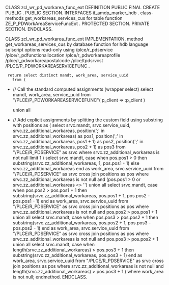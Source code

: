 CLASS zcl_wr_pd_workarea_func_ext DEFINITION
  PUBLIC
  FINAL
  CREATE PUBLIC .
  PUBLIC SECTION.
    INTERFACES if_amdp_marker_hdb .
    class-methods get_workareas_services_cus
         for table function ZE_P_PDWorkAreaServiceFuncExt .
  PROTECTED SECTION.
  PRIVATE SECTION.
ENDCLASS.

CLASS zcl_wr_pd_workarea_func_ext IMPLEMENTATION.
   method get_workareas_services_cus
    by database function for hdb
        language sqlscript
        options read-only
        using /plce/r_pdservice /plce/r_pdfunctionallocation /plce/r_pdworkareaprofile /plce/r_pdworkareapostalcode /plce/tpdsrvcst /PLCE/P_PDWORKAREASERVICEFUNC .
       
     return select distinct mandt, work_area, service_uuid
       from (
* // Call the standard computed assignments (wrapper select)
    select mandt, work_area, service_uuid
    from "/PLCE/P_PDWORKAREASERVICEFUNC"( p_client => :p_client )
   
     union all
   
* // Add explicit assignments by splitting the custom field using substring
    with positions as (
        select srvc.mandt,
               srvc.service_uuid,
               srvc.zz_additional_workareas,
               position(';' in srvc.zz_additional_workareas) as pos1,
               position(';' in srvc.zz_additional_workareas, pos1 + 1) as pos2,
               position(';' in srvc.zz_additional_workareas, pos2 + 1) as pos3
        from "/PLCE/R_PDSERVICE" as srvc
        where srvc.zz_additional_workareas is not null
        limit 1
    )
    select srvc.mandt,
           case when pos.pos1 > 0 then substring(srvc.zz_additional_workareas, 1, pos.pos1 - 1)
                else srvc.zz_additional_workareas end as work_area,
           srvc.service_uuid
    from "/PLCE/R_PDSERVICE" as srvc
    cross join positions as pos
    where srvc.zz_additional_workareas is not null
      and (pos.pos1 > 0 or srvc.zz_additional_workareas <> '')
    union all
    select srvc.mandt,
           case when pos.pos2 > pos.pos1 + 1 then substring(srvc.zz_additional_workareas, pos.pos1 + 1, pos.pos2 - pos.pos1 - 1) end as work_area,
           srvc.service_uuid
    from "/PLCE/R_PDSERVICE" as srvc
    cross join positions as pos
    where srvc.zz_additional_workareas is not null
      and pos.pos2 > pos.pos1 + 1
    union all
    select srvc.mandt,
           case when pos.pos3 > pos.pos2 + 1 then substring(srvc.zz_additional_workareas, pos.pos2 + 1, pos.pos3 - pos.pos2 - 1) end as work_area,
           srvc.service_uuid
    from "/PLCE/R_PDSERVICE" as srvc
    cross join positions as pos
    where srvc.zz_additional_workareas is not null
      and pos.pos3 > pos.pos2 + 1
    union all
    select srvc.mandt,
           case when length(srvc.zz_additional_workareas) > pos.pos3 + 1 then substring(srvc.zz_additional_workareas, pos.pos3 + 1) end as work_area,
           srvc.service_uuid
    from "/PLCE/R_PDSERVICE" as srvc
    cross join positions as pos
    where srvc.zz_additional_workareas is not null
      and length(srvc.zz_additional_workareas) > pos.pos3 + 1
   )
   where work_area is not null;
  endmethod.
ENDCLASS.
